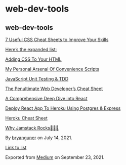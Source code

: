 web-dev-tools
=============

web-dev-tools
-------------

[7 Useful CSS Cheat Sheets to Improve Your Skills](https://medium.com/p/66d7d3a7cc8)

[Here’s the expanded list:](https://medium.com/p/f1bbcd632fd0)

[Adding CSS To Your HTML](https://medium.com/p/3a17ba25ba82)

[My Personal Arsenal Of Convenience Scripts](https://medium.com/p/3c7869fdae53)

[JavaScript Unit Testing & TDD](https://medium.com/p/72908e7730f5)

[The Penultimate Web Developer’s Cheat Sheet](https://medium.com/p/a02a423139a4)

[A Comprehensive Deep Dive into React](https://medium.com/p/1965dcde8d4f)

[Deploy React App To Heroku Using Postgres & Express](https://medium.com/p/70b7ea807986)

[Heroku Cheat Sheet](https://medium.com/p/6107ce6ba52b)

[Why Jamstack Rocks🤘😎🤙](https://medium.com/p/666114722f35)

By <a href="https://medium.com/@bryanguner" class="p-author h-card">bryanguner</a> on July 14, 2021.

[Link to list](https://medium.com/@bryanguner/list/d9bd699a6b86)

Exported from [Medium](https://medium.com) on September 23, 2021.

